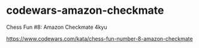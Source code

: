 # codewars-amazon-checkmate
Chess Fun #8: Amazon Checkmate 4kyu


https://www.codewars.com/kata/chess-fun-number-8-amazon-checkmate
